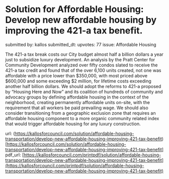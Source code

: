 # Solution for Affordable Housing: Develop new affordable housing by improving the 421-a tax benefit. #

submitted by: kallos
submitted_dt: 
upvotes: 77
issue: Affordable Housing

The 421-a tax break costs our City budget almost half a billion dollars a year just to subsidize luxury development. An analysis by the Pratt Center for Community Development analyzed over fifty condos slated to receive the 421-a tax credit and found that of the over 6,100 units created, not one was affordable with a price lower than $350,000, with most priced above $600,000 and some exceeding $2 million, for lifetime costs exceeding another half billion dollars. We should adopt the reforms to 421-a proposed by “Housing Here and Now” and its coalition of hundreds of community and advocacy groups by defining affordable housing in the context of the neighborhood, creating permanently affordable units on-site, with the requirement that all workers be paid prevailing wage. We should also consider transitioning from a geographic exclusion zone that requires an affordable housing component to a more organic community related index that would trigger affordable housing for any luxury construction.

url: (https://kallosforcouncil.com/solution/affordable-housing-transportation/develop-new-affordable-housing-improving-421-tax-benefit)[https://kallosforcouncil.com/solution/affordable-housing-transportation/develop-new-affordable-housing-improving-421-tax-benefit]
pdf_url: [https://kallosforcouncil.com/printpdf/solution/affordable-housing-transportation/develop-new-affordable-housing-improving-421-tax-benefit](https://kallosforcouncil.com/printpdf/solution/affordable-housing-transportation/develop-new-affordable-housing-improving-421-tax-benefit)